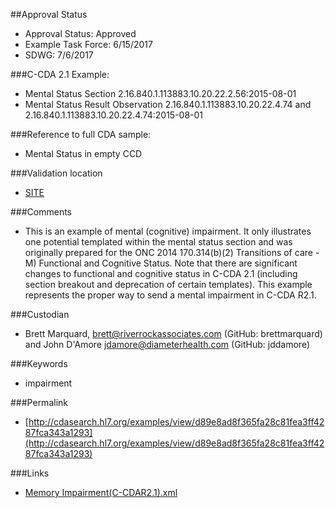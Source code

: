 ##Approval Status 

* Approval Status: Approved
* Example Task Force: 6/15/2017
* SDWG: 7/6/2017

###C-CDA 2.1 Example:

* Mental Status Section 2.16.840.1.113883.10.20.22.2.56:2015-08-01
* Mental Status Result Observation 2.16.840.1.113883.10.20.22.4.74 and 2.16.840.1.113883.10.20.22.4.74:2015-08-01

###Reference to full CDA sample:

* Mental Status in empty CCD

###Validation location

* [SITE](https://sitenv.org/sandbox-ccda/ccda-validator)


###Comments

* This is an example of mental (cognitive) impairment. It only illustrates one potential templated within the mental status section and was originally prepared for the ONC 2014 170.314(b)(2) Transitions of care - M) Functional and Cognitive Status.  Note that there are significant changes to functional and cognitive status in C-CDA 2.1 (including section breakout and deprecation of certain templates). This example represents the proper way to send a mental impairment in C-CDA R2.1.

###Custodian

* Brett Marquard, brett@riverrockassociates.com (GitHub: brettmarquard) and John D'Amore jdamore@diameterhealth.com (GitHub: jddamore)

###Keywords

* impairment





###Permalink

* [http://cdasearch.hl7.org/examples/view/d89e8ad8f365fa28c81fea3ff4287fca343a1293](http://cdasearch.hl7.org/examples/view/d89e8ad8f365fa28c81fea3ff4287fca343a1293)


###Links

* [Memory Impairment(C-CDAR2.1).xml](https://github.com/HL7/C-CDA-Examples/tree/master/Mental%20Status/Memory%20Impairment/Memory%20Impairment%28C-CDAR2.1%29.xml)
